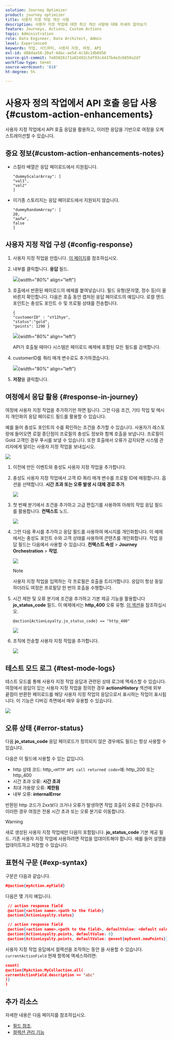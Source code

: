 ```yaml
---
solution: Journey Optimizer
product: journey optimizer
title: 사용자 지정 작업 개선 사항
description: 사용자 지정 작업에 대한 최신 개선 사항에 대해 자세히 알아보기
feature: Journeys, Actions, Custom Actions
topic: Administration
role: Data Engineer, Data Architect, Admin
level: Experienced
keywords: 작업, 서드파티, 사용자 지정, 여정, API
exl-id: d88daa58-20af-4dac-ae5d-4c10c1db6956
source-git-commit: 7e850261f1a82492c5df93c4437b4e3c6859a2d7
workflow-type: tm+mt
source-wordcount: '618'
ht-degree: 5%

---
```


# 사용자 정의 작업에서 API 호출 응답 사용 {#custom-action-enhancements}

사용자 지정 작업에서 API 호출 응답을 활용하고, 이러한 응답을 기반으로 여정을 오케스트레이션할 수 있습니다.

<!--
You can now leverage API call responses in custom actions and orchestrate your journeys based on these responses.

This capability was previously only available when using data sources. You can now use it with custom actions. 
-->

## 중요 정보{#custom-action-enhancements-notes}

<!--
* Custom actions should only be used with private or internal endpoints, and used with an appropriate capping or throttling limit. See [this page](../configuration/external-systems.md). 
-->

* 스칼라 배열은 응답 페이로드에서 지원됩니다.

  ```
  "dummyScalarArray": [
  "val1",
  "val2"
  ]
  ```

* 이기종 스토리지는 응답 페이로드에서 지원되지 않습니다.

  ```
  "dummyRandomArray": [
  20,
  "aafw",
  false
  ]
  ```

<!--
## Best practices{#custom-action-enhancements-best-practices}

A capping limit of 5000 calls/s is defined for all custom actions. This limit has been set based on customers usage, to protect external endpoints targeted by custom actions. You need to take this into account in your audience-based journeys by defining an appropriate reading rate (5000 profiles/s when custom actions are used). If needed, you can override this setting by defining a greater capping or throttling limit through our Capping/Throttling APIs. See [this page](../configuration/external-systems.md).

You should not target public endpoints with custom actions for various reasons:

* Without proper capping or throttling, there is a risk of sending too many calls to a public endpoint that may not support such volume.
* Profile data can be sent through custom actions, so targeting a public endpoint could lead to inadvertently sharing personal information externally.
* You have no control on the data being returned by public endpoints. If an endpoint changes its API or starts sending incorrect information, those will be made available in communications sent, with potential negative impacts.
-->

<!--
## Define the custom action {#define-custom-action}

When defining the custom action, two enhancements have been made available: the addition of the GET method and the new payload response field. The other options and parameters are unchanged. See [this page](../action/about-custom-action-configuration.md).

### Endpoint configuration {#endpoint-configuration}

The **URL configuration** section has been renamed **Endpoint configuration**.

In the **Method** drop-down, you can now select **GET**.

![](assets/action-response1.png){width="70%" align="left"}

### Payloads {#payloads-new}

The **Action parameters** section has been renamed **Payloads**. Two fields are available:

* The **Request** field: this field is only available for POST and PUT calling methods.
* The **Response** field: this is the new capability. This field as available for all calling methods.

>[!NOTE]
> 
>Both these fields are optional.

![](assets/action-response2.png){width="70%" align="left"}
-->

## 사용자 지정 작업 구성 {#config-response}

1. 사용자 지정 작업을 만듭니다. [이 페이지](../action/about-custom-action-configuration.md)를 참조하십시오.

1. 내부를 클릭합니다. **응답** 필드.

   ![](assets/action-response2.png){width="80%" align="left"}

1. 호출에서 반환된 페이로드의 예제를 붙여넣습니다. 필드 유형(문자열, 정수 등)이 올바른지 확인합니다. 다음은 호출 동안 캡처된 응답 페이로드의 예입니다. 로컬 엔드포인트는 충성도 포인트 수 및 프로필 상태를 전송합니다.

   ```
   {
   "customerID" : "xY12hye",    
   "status":"gold",
   "points": 1290 }
   ```

   ![](assets/action-response4.png){width="80%" align="left"}

   API가 호출될 때마다 시스템은 페이로드 예제에 포함된 모든 필드를 검색합니다.

1. customerID를 쿼리 매개 변수로도 추가하겠습니다.

   ![](assets/action-response9.png){width="80%" align="left"}

1. **저장**&#x200B;을 클릭합니다.

## 여정에서 응답 활용 {#response-in-journey}

여정에 사용자 지정 작업을 추가하기만 하면 됩니다. 그런 다음 조건, 기타 작업 및 메시지 개인화의 응답 페이로드 필드를 활용할 수 있습니다.

예를 들어 충성도 포인트의 수를 확인하는 조건을 추가할 수 있습니다. 사용자가 레스토랑에 들어오면 로컬 종단점이 프로필의 충성도 정보와 함께 호출을 보냅니다. 프로필이 Gold 고객인 경우 푸시를 보낼 수 있습니다. 또한 호출에서 오류가 감지되면 시스템 관리자에게 알리는 사용자 지정 작업을 보내십시오.

![](assets/action-response5.png)

1. 이전에 만든 이벤트와 충성도 사용자 지정 작업을 추가합니다.

1. 충성도 사용자 지정 작업에서 고객 ID 쿼리 매개 변수를 프로필 ID에 매핑합니다. 옵션을 선택합니다. **시간 초과 또는 오류 발생 시 대체 경로 추가**.

   ![](assets/action-response10.png)

1. 첫 번째 분기에서 조건을 추가하고 고급 편집기를 사용하여 아래의 작업 응답 필드를 활용합니다. **컨텍스트** 노드.

   ![](assets/action-response6.png)

1. 그런 다음 푸시를 추가하고 응답 필드를 사용하여 메시지를 개인화합니다. 이 예제에서는 충성도 포인트 수와 고객 상태를 사용하여 콘텐츠를 개인화합니다. 작업 응답 필드는 다음에서 사용할 수 있습니다. **컨텍스트 속성** > **Journey Orchestration** > **작업**.

   ![](assets/action-response8.png)

   >[!NOTE]
   >
   >사용자 지정 작업을 입력하는 각 프로필은 호출을 트리거합니다. 응답이 항상 동일하더라도 여정은 프로필당 한 번의 호출을 수행합니다.

1. 시간 제한 및 오류 분기에 조건을 추가하고 기본 제공 기능을 활용합니다 **jo_status_code** 필드. 이 예제에서는
   **http_400** 오류 유형. [이 섹션](#error-status)을 참조하십시오.

   ```
   @action{ActionLoyalty.jo_status_code} == "http_400"
   ```

   ![](assets/action-response7.png)

1. 조직에 전송할 사용자 지정 작업을 추가합니다.

   ![](assets/action-response11.png)

## 테스트 모드 로그 {#test-mode-logs}

테스트 모드를 통해 사용자 지정 작업 응답과 관련된 상태 로그에 액세스할 수 있습니다. 여정에서 응답이 있는 사용자 지정 작업을 정의한 경우 **actionsHistory** 섹션에 외부 끝점이 반환한 페이로드를 해당 사용자 지정 작업의 응답으로서 표시하는 작업이 표시됩니다. 이 기능은 디버깅 측면에서 매우 유용할 수 있습니다.

![](assets/action-response12.png)

## 오류 상태 {#error-status}

다음 **jo_status_code** 응답 페이로드가 정의되지 않은 경우에도 필드는 항상 사용할 수 있습니다.

다음은 이 필드에 사용할 수 있는 값입니다.

* http 상태 코드: http_`<HTTP API call returned code>`예: http_200 또는 http_400
* 시간 초과 오류: **시간 초과**
* 최대 가용량 오류: **제한됨**
* 내부 오류: **internalError**

반환된 http 코드가 2xx보다 크거나 오류가 발생하면 작업 호출이 오류로 간주됩니다. 이러한 경우 여정은 전용 시간 초과 또는 오류 분기로 이동합니다.

>[!WARNING]
>
>새로 생성된 사용자 지정 작업에만 다음이 포함됩니다. **jo_status_code** 기본 제공 필드. 기존 사용자 지정 작업에 사용하려면 작업을 업데이트해야 합니다. 예를 들어 설명을 업데이트하고 저장할 수 있습니다.

## 표현식 구문 {#exp-syntax}

구문은 다음과 같습니다.

```json
#@action{myAction.myField} 
```

다음은 몇 가지 예입니다.

```json
 // action response field
 @action{<action name>.<path to the field>}
 @action{ActionLoyalty.status}
```

```json
 // action response field
 @action{<action name>.<path to the field>, defaultValue: <default value expression>}
 @action{ActionLoyalty.points, defaultValue: 0}
 @action{ActionLoyalty.points, defaultValue: @event{myEvent.newPoints}}
```

사용자 지정 작업 응답에서 컬렉션을 조작하는 동안 을 사용할 수 있습니다. `currentActionField` 현재 항목에 액세스하려면:

```json
count(
@action{MyAction.MyCollection.all(
currentActionField.description == "abc"
)}
)
```

## 추가 리소스

자세한 내용은 다음 페이지를 참조하십시오.

* [필드 참조](../building-journeys/expression/field-references.md).
* [컬렉션 관리 기능](../building-journeys/expression/collection-management-functions.md)

